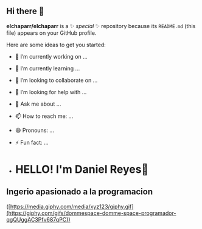 ## Hi there 👋

**elchaparr/elchaparr** is a ✨ _special_ ✨ repository because its `README.md` (this file) appears on your GitHub profile.

Here are some ideas to get you started:

- 🔭 I’m currently working on ...
- 🌱 I’m currently learning ...
- 👯 I’m looking to collaborate on ...
- 🤔 I’m looking for help with ...
- 💬 Ask me about ...
- 📫 How to reach me: ...
- 😄 Pronouns: ...
- ⚡ Fun fact: ...

- # HELLO! I'm Daniel Reyes👋

## Ingerio apasionado a la programacion



([https://media.giphy.com/media/xyz123/giphy.gif](https://giphy.com/gifs/dommespace-domme-space-programador-qgQUggAC3Pfv687qPC))

